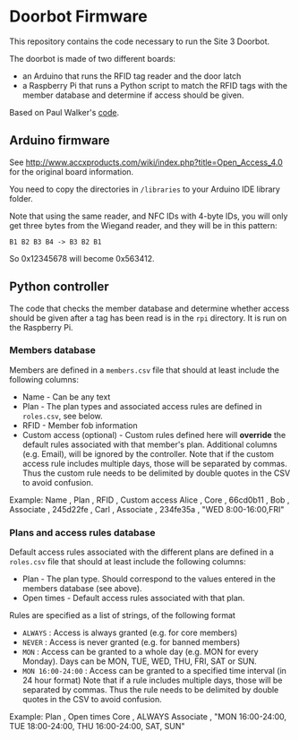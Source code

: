 # Doorbot Firmware

This repository contains the code necessary to run the Site 3 Doorbot.

The doorbot is made of two different boards:
* an Arduino that runs the RFID tag reader and the door latch
* a Raspberry Pi that runs a Python script to match the RFID tags with the member database
  and determine if access should be given.

Based on Paul Walker's [code](https://github.com/pauldw/door-troll-firmware).

## Arduino firmware

See http://www.accxproducts.com/wiki/index.php?title=Open_Access_4.0 for the original board information.

You need to copy the directories in `/libraries` to your Arduino IDE library folder.

Note that using the same reader, and NFC IDs with 4-byte IDs, you will only get three bytes from the Wiegand reader, and they will be in this pattern:

`B1 B2 B3 B4 -> B3 B2 B1`

So 0x12345678 will become 0x563412.

## Python controller

The code that checks the member database and determine whether access should be given after a tag has been read
is in the `rpi` directory. It is run on the Raspberry Pi.

### Members database
Members are defined in a `members.csv` file that should at least include the following columns:
* Name - Can be any text
* Plan - The plan types and associated access rules are defined in `roles.csv`, see below.
* RFID - Member fob information
* Custom access (optional) - Custom rules defined here will **override** the default rules associated with that member's
  plan.
Additional columns (e.g. Email), will be ignored by the controller.
Note that if the custom access rule includes multiple days, those will be separated by commas. Thus the custom rule
needs to be delimited by double quotes in the CSV to avoid confusion.

Example:
    Name  , Plan      , RFID     , Custom access
	Alice , Core      , 66cd0b11 ,
	Bob   , Associate , 245d22fe ,
	Carl  , Associate , 234fe35a , "WED 8:00-16:00,FRI"

### Plans and access rules database
Default access rules associated with the different plans are defined in a `roles.csv` file that should
at least include the following columns:
* Plan - The plan type. Should correspond to the values entered in the members database (see above).
* Open times - Default access rules associated with that plan.

Rules are specified as a list of strings, of the following format
 * `ALWAYS` : Access is always granted (e.g. for core members)
 * `NEVER` : Access is never granted (e.g. for banned members)
 * `MON` : Access can be granted to a whole day (e.g. MON for every Monday).
   Days can be MON, TUE, WED, THU, FRI, SAT or SUN.
 * `MON 16:00-24:00` : Access can be granted to a specified time interval (in 24 hour format)
Note that if a rule includes multiple days, those will be separated by commas. Thus the rule
needs to be delimited by double quotes in the CSV to avoid confusion.

Example:
    Plan      , Open times
	Core      , ALWAYS
	Associate , "MON 16:00-24:00, TUE 18:00-24:00, THU 16:00-24:00, SAT, SUN"
